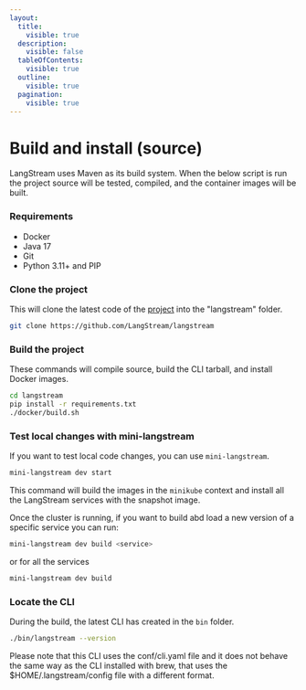 ```yaml
---
layout:
  title:
    visible: true
  description:
    visible: false
  tableOfContents:
    visible: true
  outline:
    visible: true
  pagination:
    visible: true
---
```


# Build and install (source)

LangStream uses Maven as its build system. When the below script is run the project source will be tested, compiled, and the container images will be built.

### Requirements

* Docker
* Java 17
* Git
* Python 3.11+ and PIP

### Clone the project

This will clone the latest code of the [project](https://github.com/LangStream/langstream) into the "langstream" folder.

```bash
git clone https://github.com/LangStream/langstream
```

### Build the project

These commands will compile source, build the CLI tarball, and install Docker images.

```bash
cd langstream
pip install -r requirements.txt
./docker/build.sh
```

### Test local changes with mini-langstream

If you want to test local code changes, you can use `mini-langstream`.

```bash
mini-langstream dev start
```

This command will build the images in the `minikube` context and install all the LangStream services with the snapshot image.

Once the cluster is running, if you want to build abd load a new version of a specific service you can run:

```bash
mini-langstream dev build <service>
```

or for all the services
```bash
mini-langstream dev build
```


### Locate the CLI

During the build, the latest CLI has created in the `bin` folder.

```bash
./bin/langstream --version
```

Please note that this CLI uses the conf/cli.yaml file and it does not behave the same way as the CLI installed with brew, that uses the $HOME/.langstream/config file with a different format.